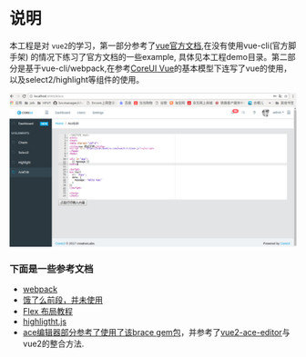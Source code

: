 # 说明

本工程是对 `vue2`的学习，第一部分参考了[vue官方文档](https://cn.vuejs.org/),在没有使用vue-cli(官方脚手架) 的情况下练习了官方文档的一些example, 具体见本工程demo目录。第二部分是基于vue-cli/webpack,在参考[CoreUI Vue](https://github.com/mrholek/CoreUI-Vue)的基本模型下连写了vue的使用，以及select2/highlight等组件的使用。

![实例](image/demo.png)

### 下面是一些参考文档
- [webpack](https://webpack.js.org/concepts/)
- [饿了么前段，并未使用](http://element.eleme.io)
- [Flex 布局教程](http://www.ruanyifeng.com/blog/2015/07/flex-examples.html)
- [highligtht.js](https://segmentfault.com/a/1190000008188461)
- [ace编辑器部分参考了使用了该brace gem包](https://github.com/thlorenz/brace)，并参考了[vue2-ace-editor](https://github.com/chairuosen/vue2-ace-editor)与vue2的整合方法.

